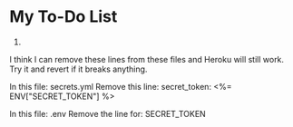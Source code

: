 # My To-Do List

1.

I think I can remove these lines from these files and Heroku will still work.
Try it and revert if it breaks anything.

In this file:
secrets.yml
Remove this line:
secret_token: <%= ENV["SECRET_TOKEN"] %>

In this file:
.env
Remove the line for:
SECRET_TOKEN
